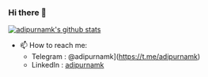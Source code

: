 ### Hi there 👋

<!--
**adipurnamk/adipurnamk** is a ✨ _special_ ✨ repository because its `README.md` (this file) appears on your GitHub profile.

Here are some ideas to get you started:

- 🔭 I’m currently working on ...
- 🌱 I’m currently learning ...
- 👯 I’m looking to collaborate on ...
- 🤔 I’m looking for help with ...
- 💬 Ask me about ...
- 😄 Pronouns: ...
- ⚡ Fun fact: ...
-->

[![adipurnamk's github stats](https://github-readme-stats.vercel.app/api?username=adipurnamk&count_private=true)](https://github.com/anuraghazra/github-readme-stats)
- 📫 How to reach me: 
  - Telegram : @adipurnamk](https://t.me/adipurnamk)
  - LinkedIn : [adipurnamk](https://www.linkedin.com/in/adipurnamk/)
